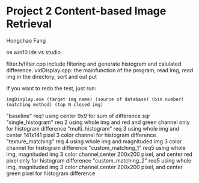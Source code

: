 # Project 2 Content-based Image Retrieval

Hongchao Fang

os win10
ide vs studio

filter.h/filter.cpp include filtering and generate histogram and calulated difference.
vidDisplay.cpp: the mainfunction of the program, read img, read img in the directory, sort and out put

If you want to redo the test, just run:
```
imgDisplay.exe (target img name) (source of database) (bin number) (matching method) (top N closed img)
```

"baseline" req1 using center 9x9 for sum of difference sqr
"single_histogram" req 2 using whole img and red and green channel only for histogram difference
"multi_histogram"  req 3 using whole img and center 141x141 pixel 3 color channel for histogram difference
"texture_matching" req 4 using whole img and magnituded img 3 color channel for histogram difference
"custom_matching_1" req5 using whole img, magnituded img 3 color channel,center 200x200 pixel, and center red pixel only for histogram difference
"custom_matching_2" req5 using whole img, magnituded img 3 color channel,center 200x200 pixel, and center green pixel for histogram difference

